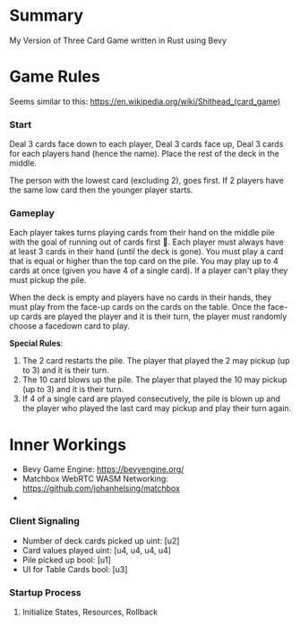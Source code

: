 # Summary

My Version of Three Card Game written in Rust using Bevy

# Game Rules

Seems similar to this: https://en.wikipedia.org/wiki/Shithead_(card_game)

### Start
Deal 3 cards face down to each player, Deal 3 cards face up, Deal 3 cards for each players hand (hence the name). Place the rest of the deck in the middle.

The person with the lowest card (excluding 2), goes first. If 2 players have the same low card then the younger player starts.

### Gameplay
Each player takes turns playing cards from their hand on the middle pile with the goal of running out of cards first 🥇. Each player must always have at least 3 cards in their hand (until the deck is gone). You must play a card that is equal or higher than the top card on the pile. You may play up to 4 cards at once (given you have 4 of a single card). If a player can't play they must pickup the pile.

When the deck is empty and players have no cards in their hands, they must play from the face-up cards on the cards on the table. Once the face-up cards are played the player and it is their turn, the player must randomly choose a facedown card to play.

**Special Rules**:
1. The 2 card restarts the pile. The player that played the 2 may pickup (up to 3) and it is their turn.
2. The 10 card blows up the pile. The player that played the 10 may pickup (up to 3) and it is their turn.
3. If 4 of a single card are played consecutively, the pile is blown up and the player who played the last card may pickup and play their turn again.



# Inner Workings

- Bevy Game Engine: https://bevyengine.org/
- Matchbox WebRTC WASM Networking: https://github.com/johanhelsing/matchbox
- 

### Client Signaling

- Number of deck cards picked up uint: [u2]
- Card values played uint: [u4, u4, u4, u4]
- Pile picked up bool: [u1]
- UI for Table Cards bool: [u3]

### Startup Process

1. Initialize States, Resources, Rollback